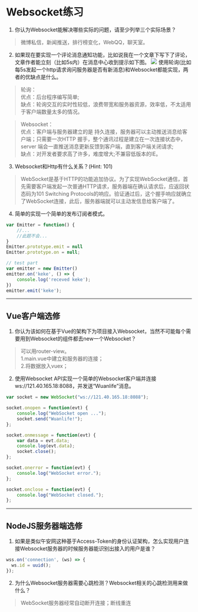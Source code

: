 # Websocket练习

1. 你认为Websocket能解决哪些实际的问题，请至少列举三个实际场景？

>微博私信，新闻推送，排行榜变化，WebQQ，聊天室。

2. 如果现在要实现一个评论消息通知功能，比如说我在一个文章下写下了评论，文章作者能立刻（比如5s内）在消息中心收到提示如下图。
![](https://user-gold-cdn.xitu.io/2018/2/8/16174ca5e985ef8d?w=53&h=51&f=png&s=1819)
使用轮询(比如每5s发起一个http请求询问服务器是否有新消息)和Websocket都能实现，两者的优缺点是什么。


>轮询：</br>
优点：后台程序编写简单;</br>
缺点：轮询交互的实时性较低，浪费带宽和服务器资源，效率低，不太适用于客户端数量太多的情况。


>Websocket：</br>
优点：客户端与服务器建立的是 持久连接，服务器可以主动推送消息给客户端；只需要一次HTTP 握手，整个通讯过程是建立在一次连接状态中，server 端会一直推送消息更新反馈到客户端，直到客户端关闭请求;</br>
缺点：对开发者要求高了许多，难度增大;不兼容低版本的IE。


3. Websocket和Http有什么关系？(Hint: 101)


>WebSocket是基于HTTP的功能追加协议。为了实现WebSocket通信，首先需要客户端发起一次普通HTTP请求，服务器端在确认请求后，应返回状态码为101 Switching Protocols的响应。验证通过后，这个握手响应就确立了WebSocket连接，此后，服务器端就可以主动发信息给客户端了。


4. 简单的实现一个简单的发布订阅者模式。
```Javascript
var Emitter = function() {
    //...
    //此题不会...
}
Emitter.prototype.emit = null
Emitter.prototype.on = null;

// test part
var emitter = new Emitter()
emitter.on('keke', () => {
    console.log('receved keke');
})
emitter.emit('keke');
```

---
## Vue客户端选修
1. 你认为该如何在基于Vue的架构下为项目接入Websocket，当然不可能每个需要用到Websocket的组件都去new一个Websocket？

>可以用router-view。</br>
>1.main.vue中建立和服务器的连接；</br>
>2.将数据放入vuex；

2. 使用Websocket API实现一个简单的Websocket客户端并连接ws://121.40.165.18:8088，并发送“Wuanlife”消息。

```Javascript
var socket = new WebSocket("ws://121.40.165.18:8088");

socket.onopen = function(evt) {
    console.log("WebSocket open ...");
    socket.send("Wuanlife!");
};

socket.onmessage = function(evt) {
    var data = evt.data;
    console.log(evt.data);
    socket.close();
};

socket.onerror = function(evt) {
    console.log("WebSocket error.");
};

socket.onclose = function(evt) {
    console.log("WebSocket closed.");
};

```
---
## NodeJS服务器端选修
1. 如果是类似午安网这种基于Access-Token的身份认证架构，怎么实现用户连接Websocket服务器的时候服务器能识别出接入的用户是谁？

```Javascript
wss.on('connection', (ws) => {
  ws.id = uuid();
});

```
2. 为什么Websocket服务器需要心跳检测？Websocket相关的心跳检测用来做什么？

>WebSocket服务器经常自动断开连接；断线重连